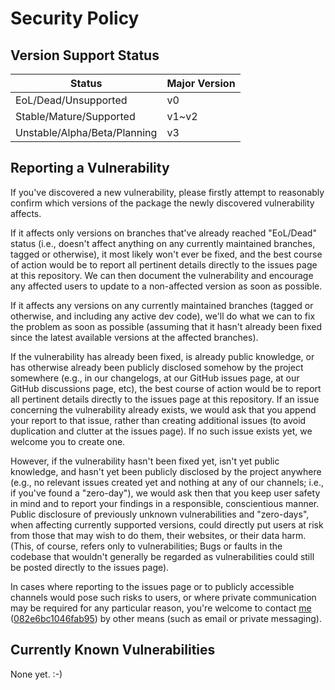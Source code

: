 # Security Policy

## Version Support Status

Status | Major Version
---|---
EoL/Dead/Unsupported | v0
Stable/Mature/Supported | v1~v2
Unstable/Alpha/Beta/Planning | v3

## Reporting a Vulnerability

If you've discovered a new vulnerability, please firstly attempt to reasonably confirm which versions of the package the newly discovered vulnerability affects.

If it affects only versions on branches that've already reached "EoL/Dead" status (i.e., doesn't affect anything on any currently maintained branches, tagged or otherwise), it most likely won't ever be fixed, and the best course of action would be to report all pertinent details directly to the issues page at this repository. We can then document the vulnerability and encourage any affected users to update to a non-affected version as soon as possible.

If it affects any versions on any currently maintained branches (tagged or otherwise, and including any active dev code), we'll do what we can to fix the problem as soon as possible (assuming that it hasn't already been fixed since the latest available versions at the affected branches).

If the vulnerability has already been fixed, is already public knowledge, or has otherwise already been publicly disclosed somehow by the project somewhere (e.g., in our changelogs, at our GitHub issues page, at our GitHub discussions page, etc), the best course of action would be to report all pertinent details directly to the issues page at this repository. If an issue concerning the vulnerability already exists, we would ask that you append your report to that issue, rather than creating additional issues (to avoid duplication and clutter at the issues page). If no such issue exists yet, we welcome you to create one.

However, if the vulnerability hasn't been fixed yet, isn't yet public knowledge, and hasn't yet been publicly disclosed by the project anywhere (e.g., no relevant issues created yet and nothing at any of our channels; i.e., if you've found a "zero-day"), we would ask then that you keep user safety in mind and to report your findings in a responsible, conscientious manner. Public disclosure of previously unknown vulnerabilities and "zero-days", when affecting currently supported versions, could directly put users at risk from those that may wish to do them, their websites, or their data harm. (This, of course, refers only to vulnerabilities; Bugs or faults in the codebase that wouldn't generally be regarded as vulnerabilities could still be posted directly to the issues page).

In cases where reporting to the issues page or to publicly accessible channels would pose such risks to users, or where private communication may be required for any particular reason, you're welcome to contact [me](https://github.com/Maikuolan) ([082e6bc1046fab95](https://peegeepee.com/046FAB95)) by other means (such as email or private messaging).

## Currently Known Vulnerabilities

None yet. :-)
